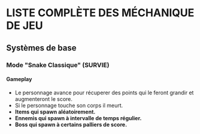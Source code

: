 # LISTE COMPLÈTE DES MÉCHANIQUE DE JEU
## Systèmes de base

### Mode "Snake Classique" (SURVIE)
#### Gameplay

- Le personnage avance pour récuperer des points qui le feront grandir et augmenteront le score.
- Si le personnage touche son corps il meurt. 
- <b> Items qui spawn aléatoirement. <b>
- <b> Ennemis qui spawn à intervalle de temps régulier. <b>
- <b> Boss qui spawn à certains palliers de score. <b>
